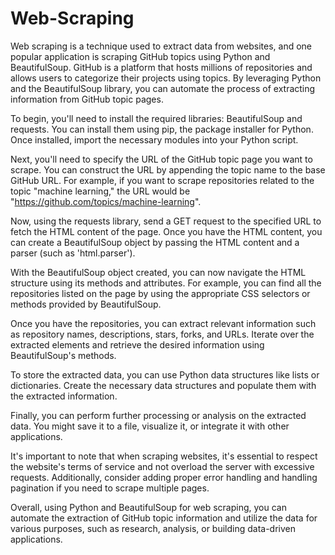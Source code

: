 # Web-Scraping
Web scraping is a technique used to extract data from websites, and one popular application is scraping GitHub topics using Python and BeautifulSoup. GitHub is a platform that hosts millions of repositories and allows users to categorize their projects using topics. By leveraging Python and the BeautifulSoup library, you can automate the process of extracting information from GitHub topic pages.

To begin, you'll need to install the required libraries: BeautifulSoup and requests. You can install them using pip, the package installer for Python. Once installed, import the necessary modules into your Python script.

Next, you'll need to specify the URL of the GitHub topic page you want to scrape. You can construct the URL by appending the topic name to the base GitHub URL. For example, if you want to scrape repositories related to the topic "machine learning," the URL would be "https://github.com/topics/machine-learning".

Now, using the requests library, send a GET request to the specified URL to fetch the HTML content of the page. Once you have the HTML content, you can create a BeautifulSoup object by passing the HTML content and a parser (such as 'html.parser').

With the BeautifulSoup object created, you can now navigate the HTML structure using its methods and attributes. For example, you can find all the repositories listed on the page by using the appropriate CSS selectors or methods provided by BeautifulSoup.

Once you have the repositories, you can extract relevant information such as repository names, descriptions, stars, forks, and URLs. Iterate over the extracted elements and retrieve the desired information using BeautifulSoup's methods.

To store the extracted data, you can use Python data structures like lists or dictionaries. Create the necessary data structures and populate them with the extracted information.

Finally, you can perform further processing or analysis on the extracted data. You might save it to a file, visualize it, or integrate it with other applications.

It's important to note that when scraping websites, it's essential to respect the website's terms of service and not overload the server with excessive requests. Additionally, consider adding proper error handling and handling pagination if you need to scrape multiple pages.

Overall, using Python and BeautifulSoup for web scraping, you can automate the extraction of GitHub topic information and utilize the data for various purposes, such as research, analysis, or building data-driven applications.
